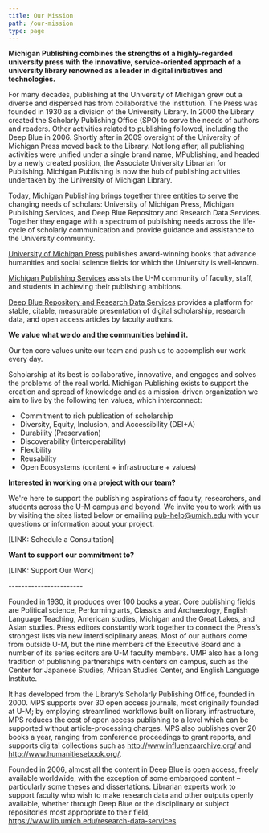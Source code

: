 ```yaml
---
title: Our Mission
path: /our-mission
type: page
---
```

**Michigan Publishing combines the strengths of a highly-regarded university press with the innovative, service-oriented approach of a university library renowned as a leader in digital initiatives and technologies.**

For many decades, publishing at the University of Michigan grew out a diverse and dispersed has from collaborative the institution. The Press was founded in 1930 as a division of the University Library. In 2000 the Library created the Scholarly Publishing Office (SPO) to serve the needs of authors and readers. Other activities related to publishing followed, including the Deep Blue in 2006. Shortly after in 2009 oversight of the University of Michigan Press moved back to the Library. Not long after, all publishing activities were unified under a single brand name, MPublishing, and headed by a newly created position, the Associate University Librarian for Publishing. Michigan Publishing is now the hub of publishing activities undertaken by the University of Michigan Library. 

Today, Michigan Publishing brings together three entities to serve the changing needs of scholars: University of Michigan Press, Michigan Publishing Services, and Deep Blue Repository and Research Data Services. Together they engage with a spectrum of publishing needs across the life-cycle of scholarly communication and provide guidance and assistance to the University community. 

[University of Michigan Press](https://www.press.umich.edu/) publishes award-winning books that advance humanities and social science fields for which the University is well-known.

[Michigan Publishing Services](https://www.publishing.umich.edu/services/) assists the U-M community of faculty, staff, and students in achieving their publishing ambitions.

[Deep Blue Repository and Research Data Services](https://deepblue.lib.umich.edu/) provides a platform for stable, citable, measurable presentation of digital scholarship, research data, and open access articles by faculty authors.

**We value what we do and the communities behind it.**

Our ten core values unite our team and push us to accomplish our work every day.

Scholarship at its best is collaborative, innovative, and engages and solves the problems of the real world. Michigan Publishing exists to support the creation and spread of knowledge and as a mission-driven organization we aim to live by the following ten values, which interconnect:

* Commitment to rich publication of scholarship
* Diversity, Equity, Inclusion, and Accessibility (DEI+A)
* Durability (Preservation)
* Discoverability (Interoperability)
* Flexibility
* Reusability
* Open Ecosystems (content + infrastructure + values)

**Interested in working on a project with our team?**

We're here to support the publishing aspirations of faculty, researchers, and students across the U-M campus and beyond. We invite you to work with us by visiting the sites listed below or emailing pub-help@umich.edu with your questions or information about your project.

\[LINK: Schedule a Consultation]

**Want to support our commitment to?**

\[LINK: Support Our Work]

\-----------------------

Founded in 1930, it produces over 100 books a year. Core publishing fields are Political science, Performing arts, Classics and Archaeology, English Language Teaching, American studies, Michigan and the Great Lakes, and Asian studies. Press editors constantly work together to connect the Press’s strongest lists via new interdisciplinary areas. Most of our authors come from outside U-M, but the nine members of the Executive Board and a number of its series editors are U-M faculty members. UMP also has a long tradition of publishing partnerships with centers on campus, such as the Center for Japanese Studies, African Studies Center, and English Language Institute.

It has developed from the Library’s Scholarly Publishing Office, founded in 2000. MPS supports over 30 open access journals, most originally founded at U-M; by employing streamlined workflows built on library infrastructure, MPS reduces the cost of open access publishing to a level which can be supported without article-processing charges. MPS also publishes over 20 books a year, ranging from conference proceedings to grant reports, and supports digital collections such as http://www.influenzaarchive.org/ and http://www.humanitiesebook.org/.

Founded in 2006, almost all the content in Deep Blue is open access, freely available worldwide, with the exception of some embargoed content – particularly some theses and dissertations. Librarian experts work to support faculty who wish to make research data and other outputs openly available, whether through Deep Blue or the disciplinary or subject repositories most appropriate to their field, <https://www.lib.umich.edu/research-data-services>.
